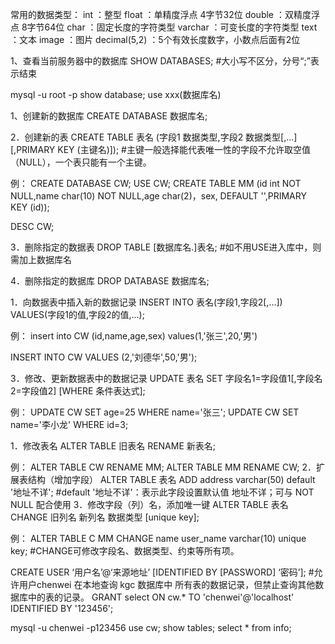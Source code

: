 <!--
 * @Author: sunshaochen 805960031@qq.com
 * @Date: 2022-11-01 12:19:21
 * @LastEditors: sunshaochen 805960031@qq.com
 * @LastEditTime: 2022-11-14 09:09:05
 * @FilePath: \ToFindWork\数据库.md
 * @Description: 这是默认设置,请设置`customMade`, 打开koroFileHeader查看配置 进行设置: https://github.com/OBKoro1/koro1FileHeader/wiki/%E9%85%8D%E7%BD%AE
-->
常用的数据类型：
int ：整型
float ：单精度浮点	4字节32位
double ：双精度浮点	8字节64位
char ：固定长度的字符类型
varchar ：可变长度的字符类型
text ：文本
image ：图片
decimal(5,2) ：5个有效长度数字，小数点后面有2位

1、查看当前服务器中的数据库
SHOW DATABASES;						#大小写不区分，分号“;”表示结束

mysql -u root -p
show database;
use xxx(数据库名)

1、创建新的数据库
CREATE DATABASE 数据库名;

2．创建新的表
CREATE TABLE 表名 (字段1 数据类型,字段2 数据类型[,...][,PRIMARY KEY (主键名)]);
#主键一般选择能代表唯一性的字段不允许取空值（NULL），一个表只能有一个主键。

例：
CREATE DATABASE CW;
USE CW;
CREATE TABLE MM (id int NOT NULL,name char(10) NOT NULL,age char(2)，sex, DEFAULT '',PRIMARY KEY (id));

DESC CW;

3．删除指定的数据表
DROP TABLE [数据库名.]表名;				#如不用USE进入库中，则需加上数据库名

4．删除指定的数据库
DROP DATABASE 数据库名;

1．向数据表中插入新的数据记录
INSERT INTO 表名(字段1,字段2[,...]) VALUES(字段1的值,字段2的值,...);

例：
insert into CW (id,name,age,sex) values(1,'张三',20,'男')

INSERT INTO CW VALUES (2,'刘德华',50,'男');

3．修改、更新数据表中的数据记录
UPDATE 表名 SET 字段名1=字段值1[,字段名2=字段值2] [WHERE 条件表达式];


例：
UPDATE CW SET age=25 WHERE name='张三';
UPDATE CW SET name='李小龙' WHERE id=3;


1．修改表名
ALTER TABLE 旧表名 RENAME 新表名;

例：
ALTER TABLE CW RENAME MM;
ALTER TABLE MM RENAME CW;
2．扩展表结构（增加字段）
ALTER TABLE 表名 ADD address varchar(50) default '地址不详';
#default '地址不详'：表示此字段设置默认值 地址不详；可与 NOT NULL 配合使用
3．修改字段（列）名，添加唯一键
ALTER TABLE 表名 CHANGE 旧列名 新列名 数据类型 [unique key];


例：
ALTER TABLE C	MM CHANGE name user_name varchar(10) unique key;
#CHANGE可修改字段名、数据类型、约束等所有项。

CREATE USER ‘用户名’@‘来源地址’ [IDENTIFIED BY [PASSWORD] ‘密码’];
#允许用户chenwei 在本地查询 kgc 数据库中 所有表的数据记录，但禁止查询其他数据库中的表的记录。
GRANT select ON cw.* TO 'chenwei'@'localhost' IDENTIFIED BY '123456';


mysql -u chenwei -p123456
use cw;
show tables;
select * from info;
